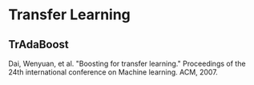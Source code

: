 # Transfer Learning
## TrAdaBoost <br />
Dai, Wenyuan, et al. "Boosting for transfer learning." Proceedings of the 24th international conference on Machine learning. ACM, 2007.